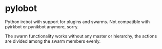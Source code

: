 pylobot
=======

Python ircbot with support for plugins and swarms. Not compatible with pyirkbot or pynikbot anymore, sorry.

The swarm functionality works without any master or hierarchy, the actions are divided among the swarm members evenly.
